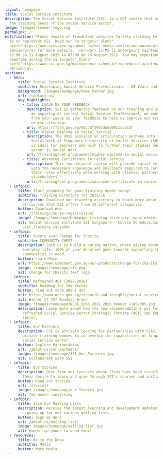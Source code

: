 ```yaml
---
layout: homepage
title: Social Service Institute
description: The Social Service Institute (SSI) is a CET centre that supports
  the training needs of the social service sector.
image: /images/isomer-logo.svg
permalink: /
notification: Please beware of fraudulent websites falsely claiming to be linked
  to or represent SSI. Read our <a target="_blank"
  href="https://www.ncss.gov.sg/about-us/our-media-centre/announcements-and-advisories/scam-advisory">scam
  advisory</a> for more details.  <br><br> iLTMS is undergoing maintenance from
  22:00 on 21 August 2025 to 07:00 on 23 August 2025. You may experience
  downtime during the <a target="_blank"
  href="https://www.ssi.gov.sg/maintenance-schedule">scheduled maintenance
  period</a>.
sections:
  - hero:
      title: Social Service Institute
      subtitle: Developing Social Service Professionals – 20 Years and Beyond
      background: /images/homepage/home_banner.jpg
      url: /contact-us/
      key_highlights:
        - title: LEAVE US YOUR FEEDBACK
          description: SSI is gathering feedback on our training and courses. If you are
            an aspiring or current Social Service Professional, we want to hear
            from you! Leave us your feedback to help us improve our training and
            course offerings.
          url: https://form.gov.sg/62c3df59e2dadd0011ca3cbf
        - title: Higher Diploma in Social Service
          description: The HDSS provides an articulation pathway into the Bachelor of
            Social Work at Singapore University of Social Services (SUSS). This
            is ideal for learners who wish to further their studies and pursue a
            career in Social Work.
          url: /training/cet-programmes/higher-diploma-in-social-service/
        - title: Advanced Certificate in Social Service
          description: This foundational course will provide social service professionals
            with the necessary knowledge and skillsets required to carry out
            their roles effectively when working with clients, partners and
            stakeholders.
          url: /training/cet-programmes/advanced-certificate-in-social-service/
  - infopic:
      title: Start planning for your training needs today!
      subtitle: Training Directory for 2025/26
      description: Download our training directory to learn more about the broad range
        of courses that SSI offers from 10 different categories.
      button: Download now
      url: /training/course-registration/
      image: /images/homepage/homepage_training_directory_image_minimized.jpg
      alt: Social Service Institute SSI Singapore - Course Schedule,Course
        List,Training Calendar
  - infopic:
      title: Donate your Change for Charity
      subtitle: COMMUNITY CHEST
      description: Join us to build a caring nation, where giving becomes a part of
        everyday life. 100% of your donation goes towards supporting the
        communities in need.
      button: Learn More
      url: https://www.comchest.gov.sg/our-products/change-for-charity/home
      image: /images/homepage/cfc.png
      alt: Change for Charity text logo
  - infopic:
      title: Refreshed 4ST (2022-2026)
      subtitle: Roadmap for the Sector
      button: Find out more about 4ST
      url: https://www.ncss.gov.sg/research-and-insights/social-service-sector-strategic-roadmap-4st
      alt: Banner of 4ST Roadmap brand
      image: /images/homepage/NCSS_SSSR_2022_2026_banner_1145x395.jpg
      description: Learn more about how the new recommendations put forth by the
        refreshed Social Service Sector Strategic Thrusts (4ST) can empower our
        sector.
  - infopic:
      title: Our Partners
      description: SSI is actively looking for partnerships with SSAs, NPOs, IHLs and
        private training bodies to co-develop the capabilities of Singapore’s
        social service sector.
      button: Explore Partnerships
      url: /about-us/our-partners/
      image: /images/homepage/SSI_Our_Partners.jpg
      alt: Collaborate with SSI
  - infopic:
      title: Our Stories
      description: Hear from our learners whose lives have been transformed through
        their desire to learn and grow through SSI’s courses and initiatives.
      button: Read our stories
      url: /stories/
      image: /images/homepage/our_Stories.jpg
      alt: Two women conversing
  - infopic:
      title: Join Our Mailing Lists
      description: Receive the latest learning and development updates from SSI by
        signing up for our various mailing lists.
      button: Sign Up Here
      url: /about-us/mailing-list/
      image: images/homepage/mailing-list.jpg
      alt: Hands tap phone to send email
  - resources:
      title: Be in the know
      subtitle: Media
      button: More Media
---
```

